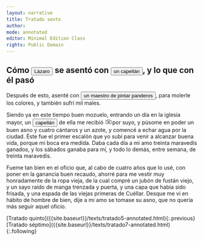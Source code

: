 ```yaml
---
layout: narrative
title: Tratado sexto
author:
mode: annotated
editor: Minimal Edition Class
rights: Public Domain
---
```


  
## Cómo <button data-balloon-pos="up" data-balloon-length="large" data-balloon='es el protagonista de la obra desde cuya perspectiva el libro está escrito. Nacido en el seno de una familia pobre que no puede alimentarlo, Lázaro pasa al servicio de diversos amos que le infligen duras condiciones de vida siendo el hambre su principal preocupación. A lo largo de su niñez y adolescencia y de las aventuras en las que se ve envuelto, aprende a ser asusto y a sobrevivir.'>Lázaro</button> se asentó con <button data-balloon-pos="up" data-balloon-length="large" data-balloon='es el séptimo amo de Lázaro, después de haber trabajado al servicio de un pintor. Por primera vez, Lázaro empieza a trabajar a cambio de dinero en lugar de sólo por alimento. Con este amo logra comprarse ropa buena y, al fin, se despide con vistas a un trabajo mejor.'>un capellán</button>, y lo que con él pasó

  
Después de esto, asenté con <button data-balloon-pos="up" data-balloon-length="large" data-balloon='es el sexto amo de Lázaro, para el cual empieza a trabajar por dinero a cambio de mezclar los colores para sus pinturas. Esta figura permite al protagonista presentar la nueva clase de los artesanos que empezaba a consolidarse en estos años del Renacimiento.'>un maestro de pintar panderos</button>, para molerle los colores, y también sufrí mil males.
 
Siendo ya en este tiempo buen mozuelo, entrando un día en la iglesia mayor, un <button data-balloon-pos="up" data-balloon-length="large" data-balloon='es el séptimo amo de Lázaro, después de haber trabajado al servicio de un pintor. Por primera vez, Lázaro empieza a trabajar a cambio de dinero en lugar de sólo por alimento. Con este amo logra comprarse ropa buena y, al fin, se despide con vistas a un trabajo mejor.'>capellán</button> de ella me recibió <a href="http://minilazarillo.github.io/assets/facsimile/Medina-1554_061.jpg"><img src="/assets/photo-icon.png" alt="Enlace al facsímil" style="display:inline-block; margin-bottom:-3px;"></a>por suyo, y púsome en poder un buen asno y cuatro cántaros y un azote, y comencé a echar agua por la ciudad. Éste fue el primer escalón que yo subí para venir a alcanzar buena vida, porque mi boca era medida. Daba cada día a mi amo treinta maravedís ganados, y los sábados ganaba para mí, y todo lo demás, entre semana, de treinta maravedís.
 
Fueme tan bien en el oficio que, al cabo de cuatro años que lo usé, con poner en la ganancia buen recaudo, ahorré para me vestir muy honradamente de la ropa vieja, de la cual compré un jubón de fustán viejo, y un sayo raído de manga trenzada y puerta, y una capa que había sido frisada, y una espada de las viejas primeras de Cuéllar. Desque me vi en hábito de hombre de bien, dije a mi amo se tomase su asno, que no quería más seguir aquel oficio.
  

<div class="inline-nav" markdown="1">
[Tratado quinto]({{site.baseurl}}/texts/tratado5-annotated.html){:.previous}
[Tratado séptimo]({{site.baseurl}}/texts/tratado7-annotated.html){:.following}

</div>